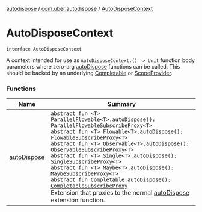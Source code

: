 [autodispose](../../index.md) / [com.uber.autodispose](../index.md) / [AutoDisposeContext](./index.md)

# AutoDisposeContext

`interface AutoDisposeContext`

A context intended for use as `AutoDisposeContext.() -> Unit` function body parameters
where zero-arg [autoDispose](auto-dispose.md) functions can be called. This should be backed by an underlying
[Completable](http://reactivex.io/RxJava/2.x/javadoc/io/reactivex/Completable.html) or [ScopeProvider](../-scope-provider/index.md).

### Functions

| Name | Summary |
|---|---|
| [autoDispose](auto-dispose.md) | `abstract fun <T> `[`ParallelFlowable`](http://reactivex.io/RxJava/2.x/javadoc/io/reactivex/parallel/ParallelFlowable.html)`<`[`T`](auto-dispose.md#T)`>.autoDispose(): `[`ParallelFlowableSubscribeProxy`](../-parallel-flowable-subscribe-proxy/index.md)`<`[`T`](auto-dispose.md#T)`>`<br>`abstract fun <T> `[`Flowable`](http://reactivex.io/RxJava/2.x/javadoc/io/reactivex/Flowable.html)`<`[`T`](auto-dispose.md#T)`>.autoDispose(): `[`FlowableSubscribeProxy`](../-flowable-subscribe-proxy/index.md)`<`[`T`](auto-dispose.md#T)`>`<br>`abstract fun <T> `[`Observable`](http://reactivex.io/RxJava/2.x/javadoc/io/reactivex/Observable.html)`<`[`T`](auto-dispose.md#T)`>.autoDispose(): `[`ObservableSubscribeProxy`](../-observable-subscribe-proxy/index.md)`<`[`T`](auto-dispose.md#T)`>`<br>`abstract fun <T> `[`Single`](http://reactivex.io/RxJava/2.x/javadoc/io/reactivex/Single.html)`<`[`T`](auto-dispose.md#T)`>.autoDispose(): `[`SingleSubscribeProxy`](../-single-subscribe-proxy/index.md)`<`[`T`](auto-dispose.md#T)`>`<br>`abstract fun <T> `[`Maybe`](http://reactivex.io/RxJava/2.x/javadoc/io/reactivex/Maybe.html)`<`[`T`](auto-dispose.md#T)`>.autoDispose(): `[`MaybeSubscribeProxy`](../-maybe-subscribe-proxy/index.md)`<`[`T`](auto-dispose.md#T)`>`<br>`abstract fun `[`Completable`](http://reactivex.io/RxJava/2.x/javadoc/io/reactivex/Completable.html)`.autoDispose(): `[`CompletableSubscribeProxy`](../-completable-subscribe-proxy/index.md)<br>Extension that proxies to the normal [autoDispose](auto-dispose.md) extension function. |
